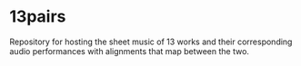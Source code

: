 # 13pairs
Repository for hosting the sheet music of 13 works and their corresponding audio performances with alignments that map between the two.
